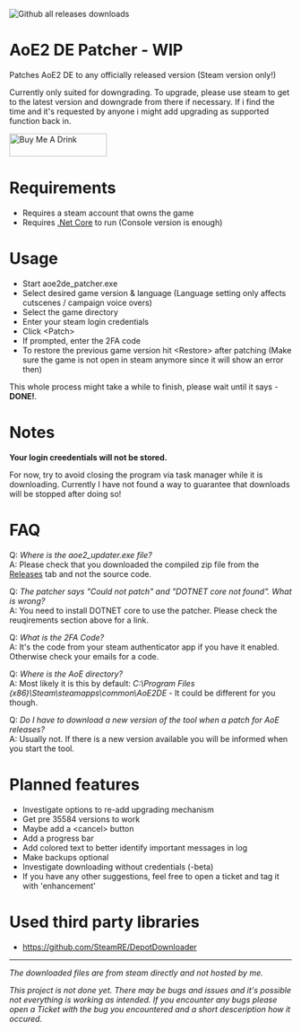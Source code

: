 ![Github all releases downloads](https://img.shields.io/github/downloads/djschaffner/aoe2de_patcher/total)

# AoE2 DE Patcher - WIP

Patches AoE2 DE to any officially released version (Steam version only!)  

Currently only suited for downgrading. To upgrade, please use steam to get to the latest version and downgrade from there if necessary. If i find the time and it's requested by anyone i might add upgrading as supported function back in.

<a href="https://www.buymeacoffee.com/djschaffner" target="_blank"><img src="https://www.buymeacoffee.com/assets/img/custom_images/orange_img.png" alt="Buy Me A Drink" style="height: 41px !important;width: 174px !important;" ></a>

# Requirements

- Requires a steam account that owns the game
- Requires [.Net Core](https://dotnet.microsoft.com/download/dotnet-core/current/runtime) to run (Console version is enough)

# Usage
- Start aoe2de_patcher.exe
- Select desired game version & language (Language setting only affects cutscenes / campaign voice overs)
- Select the game directory
- Enter your steam login credentials
- Click \<Patch>
- If prompted, enter the 2FA code
- To restore the previous game version hit \<Restore> after patching (Make sure the game is not open in steam anymore since it will show an error then)

This whole process might take a while to finish, please wait until it says - **DONE!**.

# Notes
**Your login creedentials will not be stored.** 

For now, try to avoid closing the program via task manager while it is downloading. Currently I have not found a way to guarantee that downloads will be stopped after doing so!

# FAQ

Q: *Where is the aoe2_updater.exe file?*  
A: Please check that you downloaded the compiled zip file from the [Releases](https://github.com/DJSchaffner/aoe2de_patcher/releases) tab and not the source code.

Q: *The patcher says "Could not patch" and "DOTNET core not found". What is wrong?*  
A: You need to install DOTNET core to use the patcher. Please check the reuqirements section above for a link.

Q: *What is the 2FA Code?*  
A: It's the code from your steam authenticator app if you have it enabled. Otherwise check your emails for a code.  

Q: *Where is the AoE directory?*  
A: Most likely it is this by default: *C:\Program Files (x86)\Steam\steamapps\common\AoE2DE* - It could be different for you though. 

Q: *Do I have to download a new version of the tool when a patch for AoE releases?*  
A: Usually not. If there is a new version available you will be informed when you start the tool.

# Planned features
- Investigate options to re-add upgrading mechanism
- Get pre 35584 versions to work
- Maybe add a \<cancel> button
- Add a progress bar
- Add colored text to better identify important messages in log
- Make backups optional
- Investigate downloading without credentials (-beta)
- If you have any other suggestions, feel free to open a ticket and tag it with 'enhancement'

# Used third party libraries
- https://github.com/SteamRE/DepotDownloader

***

*The downloaded files are from steam directly and not hosted by me.*  

*This project is not done yet. There may be bugs and issues and it's possible not everything is working as intended. If you encounter any bugs please open a Ticket with the bug you encountered and a short desceription how it occured.*  
